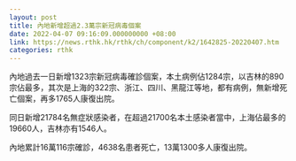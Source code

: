 ```yaml
---
layout: post
title: 內地新增超過2.3萬宗新冠病毒個案
date: 2022-04-07 09:16:09.000000000 +08:00
link: https://news.rthk.hk/rthk/ch/component/k2/1642825-20220407.htm
categories: rthk
---
```


內地過去一日新增1323宗新冠病毒確診個案，本土病例佔1284宗，以吉林的890宗佔最多，其次是上海的322宗、浙江、四川、黑龍江等地，都有病例，無新增死亡個案，再多1765人康復出院。

同日新增21784名無症狀感染者，在超過21700名本土感染者當中，上海佔最多的19660人，吉林亦有1546人。

內地累計16萬116宗確診，4638名患者死亡，13萬1300多人康復出院。
